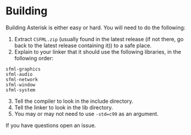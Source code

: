 # Building
Building Asterisk is either easy or hard. You will need to do the following:
1. Extract `CSFML.zip` (usually found in the latest release (if not there, go back to the latest release containing it)) to a safe place.
2. Explain to your linker that it should use the following libraries, in the following order:
```
sfml-graphics
sfml-audio
sfml-network
sfml-window
sfml-system
```
3. Tell the compiler to look in the include directory.
4. Tell the linker to look in the lib directory.
5. You may or may not need to use `-std=c99` as an argument. 

If you have questions open an issue. 
